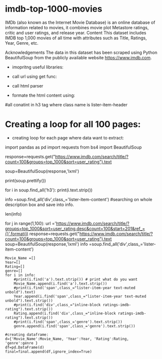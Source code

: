 # imdb-top-1000-movies
IMDb (also known as the Internet Movie Database) is an online database of information related to movies, it combines movie plot Metastore ratings, critic and user ratings, and release year.
Content
This dataset includes IMDB top 1,000 movies of all time with attributes such as Title, Ratings, Year, Genre, etc.

Acknowledgements
The data in this dataset has been scraped using Python BeautifulSoup from the publicly available website https://www.imdb.com.

* imopritng useful libraries:
  
* call url using get func:


* call html parser

* formate the html content using:

#all conatint in h3 tag where class name is lister-item-header

# Creating a loop for all 100 pages:


* creating loop for each page where data want to extract:


import pandas as pd
import requests
from bs4 import BeautifulSoup

response=requests.get("https://www.imdb.com/search/title/?count=100&groups=top_1000&sort=user_rating").text

soup=BeautifulSoup(response,'lxml')

print(soup.prettify())

for i in soup.find_all('h3'):
    print(i.text.strip())
    
info =soup.find_all('div',class_='lister-item-content') #searching on whole description box and save into info.

len(info)

for j in range(1,100):
    url ='https://www.imdb.com/search/title/?groups=top_1000&sort=user_rating,desc&count=100&start=201&ref_={}'.format(j)
    response=requests.get("https://www.imdb.com/search/title/?count=100&groups=top_1000&sort=user_rating").text
    soup=BeautifulSoup(response,'lxml')
    info =soup.find_all('div',class_='lister-item-content')
    
    Movie_Name =[]
    Year=[]
    Rating=[]
    genre=[]
    for i in info:
        #print(i.find('a').text.strip()) # print what do you want
        Movie_Name.append(i.find('a').text.strip())
        #print(i.find('span',class_="lister-item-year text-muted unbold").text)
        Year.append(i.find('span',class_="lister-item-year text-muted unbold").text.strip())
        #print(i.find('div',class_="inline-block ratings-imdb-rating").text.strip())
        Rating.append(i.find('div',class_="inline-block ratings-imdb-rating").text.strip())
        #print(i.find('span',class_='genre').text.strip())
        genre.append(i.find('span',class_='genre').text.strip())

    #creating dataframe:
    d={'Movie_Name':Movie_Name, 'Year':Year, 'Rating':Rating, 'genre':genre }
    df=pd.DataFrame(d)
    final=final.append(df,ignore_index=True)
    
